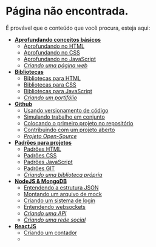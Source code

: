# Página não encontrada.
É provável que o conteúdo que você procura, esteja aqui:
+ [**Aprofundando conceitos básicos**]()
    + [Aprofundando no HTML]()
    + [Aprofundando no CSS]()
    + [Aprofundando no JavaScript]()
    + [*Criando uma página web*]()
+ [**Bibliotecas**]()
    + [Bibliotecas para HTML]()
    + [Bibliotecas para CSS]()
    + [Bibliotecas para JavaScript]()
    + [*Criando um portifólio*]()
+ [**Github**]()
    + [Usando versionamento de código]()
    + [Simulando trabalho em conjunto]()
    + [Colocando o primeiro projeto no repositório]()
    + [Contribuindo com um projeto aberto]()
    + [*Projeto Open-Source*]()
+ [**Padrões para projetos**]()
    + [Padrões HTML]()
    + [Padrões CSS]()
    + [Padrões JavaScript]()
    + [Padrões GIT]()
    + [*Criando uma biblioteca própria*]()
+ [**NodeJS & MongoDB**]()
    + [Entendendo a estrutura JSON]()
    + [Montando um arquivo de mock]()
    + [Criando um sistema de login]()
    + [Entendendo websockets]()
    + [*Criando uma API*]()
    + [*Criando uma rede social*]()
+ [**ReactJS**]()
    + [Criando um contador]()
    + []()